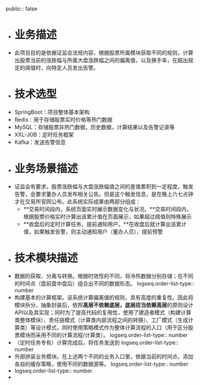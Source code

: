 public:: false

- # 业务描述
- 此项目目的是依据证监会法规内容，根据股票所属模块获取不同的规则，计算出股票当前的涨跌幅与所属大盘涨跌幅之间的偏离值，以及换手率，在超出规定的阈值时，向特定人员发出告警。
- # 技术选型
- SpringBoot：项目整体基本架构
- Redis：用于存储股票实时价格等热门数据
- MySQL：存储股票非热门数据，历史数据，计算结果以及告警记录等
- XXL-JOB：定时任务框架
- Kafka：发送告警信息
- # 业务场景描述
- 证监会有要求，股票涨跌幅与大盘涨跌幅值之间的差值累积到一定程度，触发告警，会要求董办人员发布相关公告。但是这个触发信息，是在晚上六七点钟才在交易所官网公布。此系统实际成果由两部分组成：
	- **交易时间段内，系统页面实时展示数据变化与状况。**交易时间段内，根据股票价格实时计算出该累计值在页面展示，如果超过阈值则特殊展示
	- **收盘后的定时计算任务，提前通知用户。**在收盘后就计算出该累计值，如果触发告警，则主动通知用户（董办人员），提前预警
- # 技术模块描述
- 数据的获取、分离与转换。根据时效性的不同，将冷热数据分别存储；在不同的时间点（盘前盘中盘后）组合出不同的数据形态。
  logseq.order-list-type:: number
- 构建基本的计算框架。该系统计算偏离值的规则，具有高度的重复性。因此将模块拆分，抽象封装后，依照**高层不依赖底层，底层应当依赖高层**的原则设计API以及其实现；同时为了提高代码的复用性，使用了建造者模式（构建计算类整体模块）、责任链模式（计算类内部流程之间的转换）、工厂模式（生成计算类）等设计模式，同时使用策略模式作为整体计算流程的入口（用于区分股票模块而采用不同的计算流程/计算类）。
  logseq.order-list-type:: number
- （定时任务专有）计算完成后，将任务发送到
  logseq.order-list-type:: number
- 外部拼装业务模块。在上述两个不同的业务入口里，依据当前的时间点，添加各自的缓存策略，使用不同的数据源等。
  logseq.order-list-type:: number
- logseq.order-list-type:: number
-